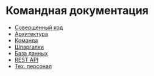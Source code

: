 Командная документация
===

* [Соверщенный код](clean-code/README.md)
* [Архитектура](architecture/README.md)
* [Команда](team/README.md)
* [Шпаргалки](cheat-sheet/README.md)
* [База данных](db/README.md)
* [REST API](rest-api/README.md)
* [Тех. персонал](tech-people/README.md)
